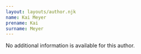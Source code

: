 ```yaml
---
layout: layouts/author.njk
name: Kai Meyer
prename: Kai
surname: Meyer
---
```

No additional information is available for this author.
